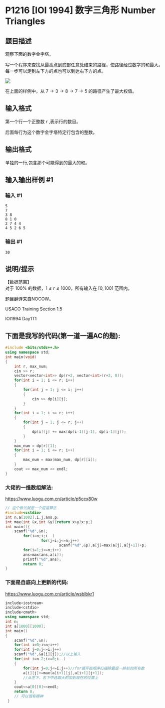 # P1216 [IOI 1994] 数字三角形 Number Triangles

## 题目描述

观察下面的数字金字塔。


写一个程序来查找从最高点到底部任意处结束的路径，使路径经过数字的和最大。每一步可以走到左下方的点也可以到达右下方的点。

![](https://cdn.luogu.com.cn/upload/image_hosting/95pzs0ne.png)

在上面的样例中，从 $7 \to 3 \to 8 \to 7 \to 5$ 的路径产生了最大权值。

## 输入格式

第一个行一个正整数 $r$ ,表示行的数目。

后面每行为这个数字金字塔特定行包含的整数。

## 输出格式

单独的一行,包含那个可能得到的最大的和。

## 输入输出样例 #1

### 输入 #1

```
5
7
3 8
8 1 0
2 7 4 4
4 5 2 6 5
```

### 输出 #1

```
30
```

## 说明/提示

【数据范围】  
对于 $100\%$ 的数据，$1\le r \le 1000$，所有输入在 $[0,100]$ 范围内。

题目翻译来自NOCOW。

USACO Training Section 1.5

IOI1994 Day1T1
## 下面是我写的代码(第一道一遍AC的题):
```cpp
#include <bits/stdc++.h>
using namespace std;
int main(void)
{
    int r, max_num;
    cin >> r;
    vector<vector<int>> dp(r+2, vector<int>(r+2, 0));
    for(int i = 1; i <= r; i++)
    {
        for(int j = 1; j <= i; j++)
        {
            cin >> dp[i][j];
        }
    }
    for(int i = 1; i <= r; i++)
    {
        for(int j = 1; j <= r; j++)
        {
            dp[i][j] += max(dp[i-1][j-1], dp[i-1][j]);
        }
    }
    max_num = dp[r][1];
    for(int i = 1; i <= r; i++)
    {
        max_num = max(max_num, dp[r][i]);
    }
    cout << max_num << endl;
}
```

### 大佬的一维数组解法:
https://www.luogu.com.cn/article/p5ccx80w
```cpp
// 这个做法就是一个逗逼算法
#include<cstdio>
int n,a[1002],i,j,ans,p;
int max(int &x,int &y){return x>y?x:y;}
int main(){
    scanf("%d",&n);
        for(i=n;i;i--)
                for(j=i;j<=n;j++)
                        scanf("%d",&p),a[j]=max(a[j],a[j+1])+p;
        for(i=1;i<=n;i++)
        ans=max(ans,a[i]);
        printf("%d",ans);
        return 0;
}
```
### 下面是自底向上更新的代码:
https://www.luogu.com.cn/article/wsblbkr1
```cpp
include<iostream> 
include<cstdio> 
include<cmath> 
using namespace std;  
int n;  
int a[1000][1000];  
int main()  
{       
	scanf("%d",&n);  
	for(int i=0;i<n;i++)  
	for(int j=0;j<=i;j++)  
	scanf("%d",&a[i][j]);//以上输入  
	for(int i=n-2;i>=0;i--)   
	{  
 		for(int j=0;j<=i;j++)//for循环按顺序扫描除最后一排前的所有数  
		a[i][j]+=max(a[i+1][j],a[i+1][j+1]); 
        //从左下，右下中选取大的加到现在的位置上 
    } 
    cout<<a[0][0]<<endl; 
    return 0; 
    // 可以很有精神
 }
```